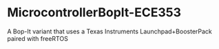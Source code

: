 # MicrocontrollerBopIt-ECE353
A Bop-It variant that uses a Texas Instruments Launchpad+BoosterPack paired with freeRTOS
